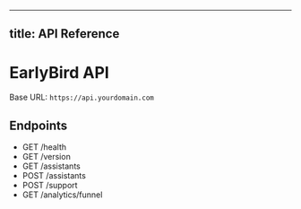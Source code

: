 
---
title: API Reference
---
# EarlyBird API
Base URL: `https://api.yourdomain.com`
## Endpoints
- GET /health
- GET /version
- GET /assistants
- POST /assistants
- POST /support
- GET /analytics/funnel
